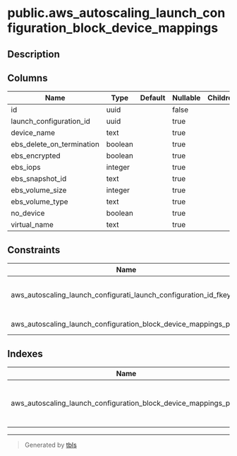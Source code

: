 # public.aws_autoscaling_launch_configuration_block_device_mappings

## Description

## Columns

| Name | Type | Default | Nullable | Children | Parents | Comment |
| ---- | ---- | ------- | -------- | -------- | ------- | ------- |
| id | uuid |  | false |  |  |  |
| launch_configuration_id | uuid |  | true |  | [public.aws_autoscaling_launch_configurations](public.aws_autoscaling_launch_configurations.md) |  |
| device_name | text |  | true |  |  |  |
| ebs_delete_on_termination | boolean |  | true |  |  |  |
| ebs_encrypted | boolean |  | true |  |  |  |
| ebs_iops | integer |  | true |  |  |  |
| ebs_snapshot_id | text |  | true |  |  |  |
| ebs_volume_size | integer |  | true |  |  |  |
| ebs_volume_type | text |  | true |  |  |  |
| no_device | boolean |  | true |  |  |  |
| virtual_name | text |  | true |  |  |  |

## Constraints

| Name | Type | Definition |
| ---- | ---- | ---------- |
| aws_autoscaling_launch_configurati_launch_configuration_id_fkey | FOREIGN KEY | FOREIGN KEY (launch_configuration_id) REFERENCES aws_autoscaling_launch_configurations(id) ON DELETE CASCADE |
| aws_autoscaling_launch_configuration_block_device_mappings_pkey | PRIMARY KEY | PRIMARY KEY (id) |

## Indexes

| Name | Definition |
| ---- | ---------- |
| aws_autoscaling_launch_configuration_block_device_mappings_pkey | CREATE UNIQUE INDEX aws_autoscaling_launch_configuration_block_device_mappings_pkey ON public.aws_autoscaling_launch_configuration_block_device_mappings USING btree (id) |

---

> Generated by [tbls](https://github.com/k1LoW/tbls)
